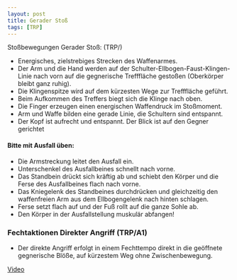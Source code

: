 ```yaml
---
layout: post
title: Gerader Stoß
tags: [TRP]
---
```


Stoßbewegungen Gerader Stoß: (TRP/)
* Energisches, zielstrebiges Strecken des Waffenarmes.
* Der  Arm  und  die  Hand  werden  auf  der  Schulter-Ellbogen-Faust-Klingen-Linie  nach  vorn  auf  die  gegnerische  Trefffläche gestoßen (Oberkörper bleibt ganz ruhig).
* Die  Klingenspitze  wird  auf  dem  kürzesten  Wege  zur  Trefffläche geführt.
* Beim Aufkommen des Treffers biegt sich die Klinge nach oben.
* Die Finger erzeugen einen energischen Waffendruck im Stoßmoment.
* Arm  und  Waffe  bilden  eine  gerade  Linie,  die  Schultern  sind entspannt.
* Der Kopf ist aufrecht und entspannt. Der Blick ist auf den Gegner gerichtet

#### Bitte mit Ausfall üben:
* Die Armstreckung leitet den Ausfall ein.
* Unterschenkel des Ausfallbeines schnellt nach vorne. 
* Das Standbein drückt sich kräftig ab und schiebt den Körper und die Ferse des Ausfallbeines flach nach vorne.
* Das Kniegelenk   des   Standbeines   durchdrücken   und   gleichzeitig den waffenfreien Arm aus dem Ellbogengelenk nach hinten schlagen.
* Ferse setzt flach auf und der Fuß rollt auf die ganze Sohle ab.
* Den Körper in der Ausfallstellung muskulär abfangen!

### Fechtaktionen Direkter Angriff (TRP/A1)
* Der  direkte  Angriff  erfolgt  in  einem  Fechttempo  direkt  in die geöffnete gegnerische Blöße, auf kürzestem Weg ohne Zwischenbewegung.

[Video](https://www.youtube.com/watch?v=NZyqrO0YslQ)

